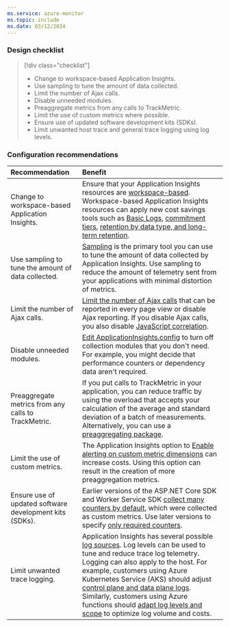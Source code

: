 ```yaml
---
ms.service: azure-monitor
ms.topic: include
ms.date: 03/12/2024
---
```


### Design checklist

> [!div class="checklist"]
> * Change to workspace-based Application Insights.
> * Use sampling to tune the amount of data collected.
> * Limit the number of Ajax calls.
> * Disable unneeded modules.
> * Preaggregate metrics from any calls to TrackMetric.
> * Limit the use of custom metrics where possible.
> * Ensure use of updated software development kits (SDKs).
> * Limit unwanted host trace and general trace logging using log levels.

### Configuration recommendations

| Recommendation | Benefit |
|:---------------|:--------|
| Change to workspace-based Application Insights. | Ensure that your Application Insights resources are [workspace-based](../create-workspace-resource.md). Workspace-based Application Insights resources can apply new cost savings tools such as [Basic Logs](../../logs/logs-table-plans.md), [commitment tiers](../../logs/cost-logs.md#commitment-tiers), [retention by data type, and long-term retention](../../logs/data-retention-configure.md#configure-table-level-retention). |
| Use sampling to tune the amount of data collected. | [Sampling](../sampling.md) is the primary tool you can use to tune the amount of data collected by Application Insights. Use sampling to reduce the amount of telemetry sent from your applications with minimal distortion of metrics. |
| Limit the number of Ajax calls. | [Limit the number of Ajax calls](../javascript.md#configuration) that can be reported in every page view or disable Ajax reporting. If you disable Ajax calls, you also disable [JavaScript correlation](../javascript.md#enable-distributed-tracing). |
| Disable unneeded modules. | [Edit ApplicationInsights.config](../configuration-with-applicationinsights-config.md) to turn off collection modules that you don't need. For example, you might decide that performance counters or dependency data aren't required. |
| Preaggregate metrics from any calls to TrackMetric. | If you put calls to TrackMetric in your application, you can reduce traffic by using the overload that accepts your calculation of the average and standard deviation of a batch of measurements. Alternatively, you can use a [preaggregating package](https://www.myget.org/gallery/applicationinsights-sdk-labs). |
| Limit the use of custom metrics. | The Application Insights option to [Enable alerting on custom metric dimensions](../pre-aggregated-metrics-log-metrics.md#custom-metrics-dimensions-and-preaggregation) can increase costs. Using this option can result in the creation of more preaggregation metrics. |
| Ensure use of updated software development kits (SDKs). | Earlier versions of the ASP.NET Core SDK and Worker Service SDK [collect many counters by default](../asp-net-counters.md#default-counters-collected), which were collected as custom metrics. Use later versions to specify [only required counters](../asp-net-counters.md#customizing-counters-to-be-collected). |
| Limit unwanted trace logging. | Application Insights has several possible [log sources](../app-insights-overview.md#logging-frameworks). Log levels can be used to tune and reduce trace log telemetry. Logging can also apply to the host. For example, customers using Azure Kubernetes Service (AKS) should adjust [control plane and data plane logs](/azure/aks/monitor-aks#logs). Similarly, customers using Azure functions should [adapt log levels and scope](/azure/azure-functions/configure-monitoring) to optimize log volume and costs. |
